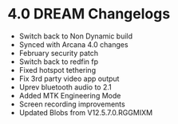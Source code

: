 # 4.0 DREAM Changelogs 
- Switch back to Non Dynamic build
- Synced with Arcana 4.0 changes
- February security patch
- Switch back to redfin fp
- Fixed hotspot tethering
- Fix 3rd party video app output
- Uprev bluetooth audio to 2.1
- Added MTK Engineering Mode
- Screen recording improvements
- Updated Blobs from V12.5.7.0.RGGMIXM
